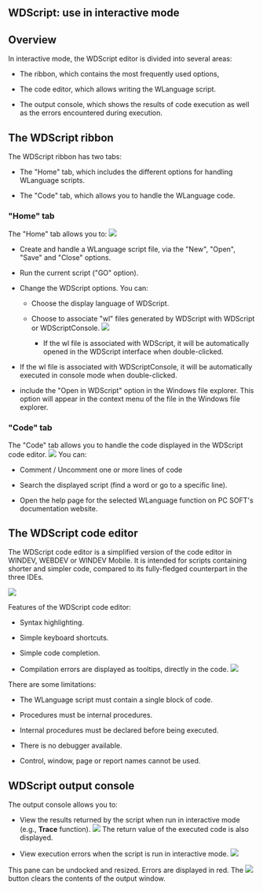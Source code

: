 
## WDScript: use in interactive mode
			

<a name="NOTE1"></a>
<a name="NOTE1_1"></a>


## Overview
<a name="overview_ELTTEXTE000141"></a>
In interactive mode, the WDScript editor is divided into several areas: 

- The ribbon, which contains the most frequently used options,

- The code editor, which allows writing the WLanguage script. 

- The output console, which shows the results of code execution as well as the errors encountered during execution.  




<a name="NOTE2"></a>
<a name="NOTE2_1"></a>


## The WDScript ribbon
<a name="the_wdscript_ribbon_ELTTEXTE000165"></a>
The WDScript ribbon has two tabs: 

- The "Home" tab, which includes the different options for handling WLanguage scripts. 

- The "Code" tab, which allows you to handle the WLanguage code. 





### "Home" tab
<a name="home_tab_ELTPARAGRAPHE000026"></a>

The "Home" tab allows you to: 
![](https://doc.pcsoft.fr/en-US/images/image.awp?langid=3&name=WD_Script%20-%20HC%20N%B0001.gif)


- Create and handle a WLanguage script file, via the "New", "Open", "Save" and "Close" options. 

- Run the current script ("GO" option).  

- Change the WDScript options. You can: 

	- Choose the display language of WDScript. 

	- Choose to associate "wl" files generated by WDScript with WDScript or WDScriptConsole. 
![](https://doc.pcsoft.fr/en-US/images/image.awp?langid=3&name=WD_Script%20-%20HC%20N%B0003.gif)


		- If the wl file is associated with WDScript, it will be automatically opened in the WDScript interface when double-clicked. 

- If the wl file is associated with WDScriptConsole, it will be automatically executed in console mode when double-clicked. 

- include the "Open in WDScript" option in the Windows file explorer. This option will appear in the context menu of the file in the Windows file explorer. 





### "Code" tab
<a name="code_tab_ELTPARAGRAPHE000044"></a>

The "Code" tab allows you to handle the code displayed in the WDScript code editor. 
![](https://doc.pcsoft.fr/en-US/images/image.awp?langid=3&name=WD_Script%20-%20HC%20N%B0002.gif)
You can: 

- Comment / Uncomment one or more lines of code 

- Search the displayed script (find a word or go to a specific line). 

- Open the help page for the selected WLanguage function on PC SOFT's documentation website. 




<a name="NOTE3"></a>
<a name="NOTE3_1"></a>


## The WDScript code editor
<a name="the_wdscript_code_editor_ELTTEXTE000201"></a>
The WDScript code editor is a simplified version of the code editor in WINDEV, WEBDEV or WINDEV Mobile. It is intended for scripts containing shorter and simpler code, compared to its fully-fledged counterpart in the three IDEs. 


![](https://doc.pcsoft.fr/en-US/images/image.awp?langid=3&name=WD_Script%20-%20HC%20N%B0004.gif)


Features of the WDScript code editor: 

- Syntax highlighting. 

- Simple keyboard shortcuts. 

- Simple code completion. 

- Compilation errors are displayed as tooltips, directly in the code. 
![](https://doc.pcsoft.fr/en-US/images/image.awp?langid=3&name=WD_Script%20-%20HC%20N%B0005%201.gif)





There are some limitations: 

- The WLanguage script must contain a single block of code. 

- Procedures must be internal procedures. 

- Internal procedures must be declared before being executed. 

- There is no debugger available. 

- Control, window, page or report names cannot be used. 




<a name="NOTE4"></a>
<a name="NOTE4_1"></a>


## WDScript output console
<a name="wdscript_output_console_ELTTEXTE000225"></a>
The output console allows you to: 

- View the results returned by the script when run in interactive mode (e.g., **Trace** function). 
![](https://doc.pcsoft.fr/en-US/images/image.awp?langid=3&name=WD_Script%20-%20HC%20N%B0004%201.gif)
The return value of the executed code is also displayed. 

- View execution errors when the script is run in interactive mode. 
![](https://doc.pcsoft.fr/en-US/images/image.awp?langid=3&name=WD_Script%20-%20HC%20N%B0005.gif)





This pane can be undocked and resized. Errors are displayed in red. The ![](https://doc.pcsoft.fr/en-US/images/image.awp?langid=3&name=WD_Script%20-%20HC%20N%B0001%201.gif)
 button clears the contents of the output window. 


